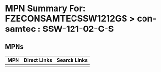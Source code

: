 



# MPN Summary For: FZECONSAMTECSSW1212GS > con-samtec : SSW-121-02-G-S

## MPNs
  

|MPN|Direct Links|Search Links|
| :--- | :--- | :--- |
||||
